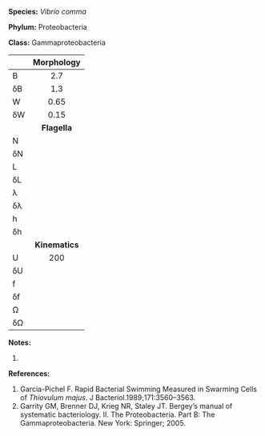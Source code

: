 **Species:** *Vibrio comma*

**Phylum:** Proteobacteria

**Class:** Gammaproteobacteria

|    | **Morphology** |
|:-- | :------------: |
| B  | 2.7 |
| δB | 1.3 |
| W  | 0.65 |
| δW | 0.15 |
|    | **Flagella** |
| N  |  |
| δN |  |
| L  |  |
| δL |  |
| λ  |  |
| δλ |  |
| h  |  |
| δh |  |
|    | **Kinematics** |
| U  | 200 |
| δU |  |
| f  |  |
| δf |  |
| Ω  |  |
| δΩ |  |

**Notes:**

1.

**References:**

1. Garcia-Pichel F.  Rapid Bacterial Swimming Measured in Swarming Cells of *Thiovulum majus*.  J Bacteriol.1989;171:3560–3563.
1. Garrity GM, Brenner DJ, Krieg NR, Staley JT.  Bergey’s manual of systematic bacteriology. II. The Proteobacteria. Part B: The Gammaproteobacteria.  New York:  Springer; 2005.
